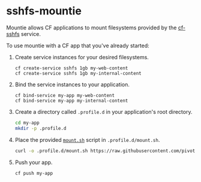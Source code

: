 # sshfs-mountie

Mountie allows CF applications to mount filesystems provided by the [cf-sshfs](https://github.com/pivotal-cf/cf-sshfs) service.

To use mountie with a CF app that you've already started:

1. Create service instances for your desired filesystems.

   ```
   cf create-service sshfs 1gb my-web-content
   cf create-service sshfs 1gb my-internal-content 
   ```
2. Bind the service instances to your application.
   
   ```
   cf bind-service my-app my-web-content
   cf bind-service my-app my-internal-content 
   ```
3. Create a directory called `.profile.d` in your application's root directory.
 
   ```bash
   cd my-app
   mkdir -p .profile.d
   ```
4. Place the provided [`mount.sh`](mount.sh) script in `.profile.d/mount.sh`.
   
   ```bash
   curl -o .profile.d/mount.sh https://raw.githubusercontent.com/pivotal-cf/sshfs-mountie/master/mount.sh
   ```
5. Push your app.
   
   ```bash
   cf push my-app
   ```
